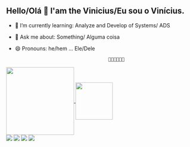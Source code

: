 ## Hello/Olá 👋 I'am the Vinicius/Eu sou o Vinícius.

- 📘 I’m currently learning: Analyze and Develop of Systems/ ADS
- 💬 Ask me about: Something/ Alguma coisa
- 😄 Pronouns: he/hem ... Ele/Dele

                                         🦆🦆🦆🦆🦆🦆
<a href="https://github.com/anuraghazra/github-readme-stats">
  <img height=182 align="center" src="https://github-readme-stats.vercel.app/api?username=Vinihlemos" />
</a>
<a href="https://github.com/anuraghazra/convoychat">
  <img height=100 align="center" src="https://github-readme-stats.vercel.app/api/top-langs?username=vinihlemos&layout=compact&langs_count=8&card_width=200" />
</a>

<div> 
  <a href="https://www.youtube.com/channel/UC_-uuuZbY0AAt9CViNzvc-Q(https://www.youtube.com/@Viinihl)" target="_blank"><img src="https://img.shields.io/badge/YouTube-FF0000?style=for-the-badge&logo=youtube&logoColor=white" target="_blank"></a>
  <a href="https://www.instagram.com/viinihl" target="_blank"><img src="https://img.shields.io/badge/-Instagram-%23E4405F?style=for-the-badge&logo=instagram&logoColor=white" target="_blank"></a>
  <a href = "mailto:vinihlemos@gmail.com"><img src="https://img.shields.io/badge/-Gmail-%23333?style=for-the-badge&logo=gmail&logoColor=white" target="_blank"></a>
  <a href="https://www.linkedin.com/in/rafaella-ballerini-45875016a(https://www.linkedin.com/in/vin%C3%ADcius-lemos-bb558b202/)" target="_blank"><img src="https://img.shields.io/badge/-LinkedIn-%230077B5?style=for-the-badge&logo=linkedin&logoColor=white" target="_blank"></a> 
  
</div>  
          
